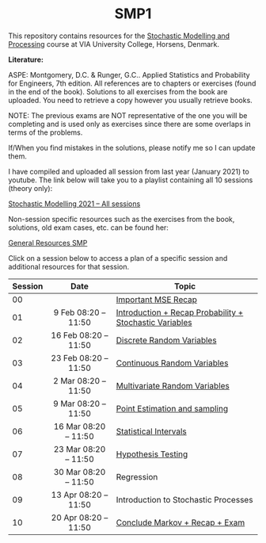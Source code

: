 <h1 align="center">SMP1</h1>


This repository contains resources for the [Stochastic Modelling and Processing](https://en.via.dk/tmh-courses/stochastic-modelling-and-processing) course at VIA University College, Horsens, Denmark.

**Literature:**

ASPE: Montgomery, D.C. & Runger, G.C.. Applied Statistics and Probability for Engineers, 7th edition. All references are to chapters or exercises (found in the end of the book). Solutions to all exercises from the book are uploaded. You need to retrieve a copy however you usually retrieve books.

NOTE: The previous exams are NOT representative of the one you will be completing and is used only as exercises since there are some overlaps in terms of the problems.

If/When you find mistakes in the solutions, please notify me so I can update them.

I have compiled and uploaded all session from last year (January 2021) to youtube. The link below will take you to a playlist containing all 10 sessions (theory only):

[Stochastic Modelling 2021 – All sessions](https://youtube.com/playlist?list=PL0bHDtI1FqFxv1ZxzsMn1sfYSxVSBbc05)

Non-session specific resources such as the exercises from the book, solutions, old exam cases, etc. can be found her:

[General Resources SMP](https://viaucdk-my.sharepoint.com/:f:/g/personal/rib_viauc_dk/Egbdbeb9oy1Oqk8hReXf2-wBibryPlLiVj2ujGdsvH5--w?e=liO02A)

Click on a session below to access a plan of a specific session and additional resources for that session.

<div align="center">

| Session | Date                 | Topic                        |
| ------- | :----:               | ---------------------------- |
| 00      |                      | [Important MSE Recap](https://github.com/RBrooksDK/SMP1/blob/main/0%20Important%20MSE%20Recap/README.md)                          |
| 01      | 9 Feb 08:20 – 11:50  | [Introduction + Recap Probability + Stochastic Variables](https://github.com/RBrooksDK/SMP1/blob/main/01%20Introduction%20%2B%20Recap%20Probability%20%2B%20Stochastic%20Variables/README.md) |
| 02      | 16 Feb 08:20 – 11:50 | [Discrete Random Variables](https://github.com/RBrooksDK/SMP1/blob/main/02%20Discrete%20Random%20Variables/README.md) |
| 03      | 23 Feb 08:20 – 11:50 | [Continuous Random Variables](https://github.com/RBrooksDK/SMP1/blob/main/03%20Continuous%20Random%20Variables/README.md) |
| 04      | 2 Mar 08:20 – 11:50  | [Multivariate Random Variables](https://github.com/RBrooksDK/SMP1/blob/main/04%20Multivariate%20Random%20Variables/README.md) |
| 05      | 9 Mar 08:20 – 11:50  | [Point Estimation and sampling](https://github.com/RBrooksDK/SMP1/blob/main/05%20Point%20Estimation%20and%20sampling/README.md) |
| 06      | 16 Mar 08:20 – 11:50 | [Statistical Intervals](https://github.com/RBrooksDK/SMP1/blob/main/06%20Statistical%20Intervals/README.md) |
| 07      | 23 Mar 08:20 – 11:50 | [Hypothesis Testing](https://github.com/RBrooksDK/SMP1/blob/main/07%20Hypothesis%20Testing/README.md) |
| 08      | 30 Mar 08:20 – 11:50 | Regression |
| 09      | 13 Apr 08:20 – 11:50 | Introduction to Stochastic Processes |
| 10      | 20 Apr 08:20 – 11:50 | [Conclude Markov + Recap + Exam](https://github.com/RBrooksDK/SMP1/blob/main/10%20Markov%20Chains/README.md) |

</div>
